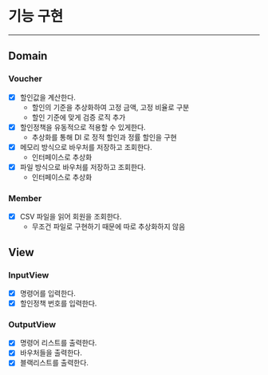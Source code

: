 # 기능 구현

---

## Domain
### Voucher
- [x] 할인값을 계산한다.
  - 할인의 기준을 추상화하여 고정 금액, 고정 비율로 구분
  - 할인 기준에 맞게 검증 로직 추가
- [x] 할인정책을 유동적으로 적용할 수 있게한다.
  - 추상화를 통해 DI 로 정적 할인과 정률 할인을 구현
- [x] 메모리 방식으로 바우처를 저장하고 조회한다.
  - 인터페이스로 추상화
- [x] 파일 방식으로 바우처를 저장하고 조회한다.
  - 인터페이스로 추상화

### Member
- [x] CSV 파일을 읽어 회원을 조회한다.
  - 무조건 파일로 구현하기 때문에 따로 추상화하지 않음

## View
### InputView
- [x] 명령어를 입력한다.
- [x] 할인정책 번호를 입력한다.

### OutputView
- [x] 명령어 리스트를 출력한다.
- [x] 바우처들을 출력한다.
- [x] 블랙리스트를 출력한다.
